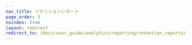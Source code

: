 ```yaml
---
nav_title: リテンションレポート
page_order: 3
noindex: true
layout: redirect
redirect_to: /docs/user_guide/analytics/reporting/retention_reports/
---
```



